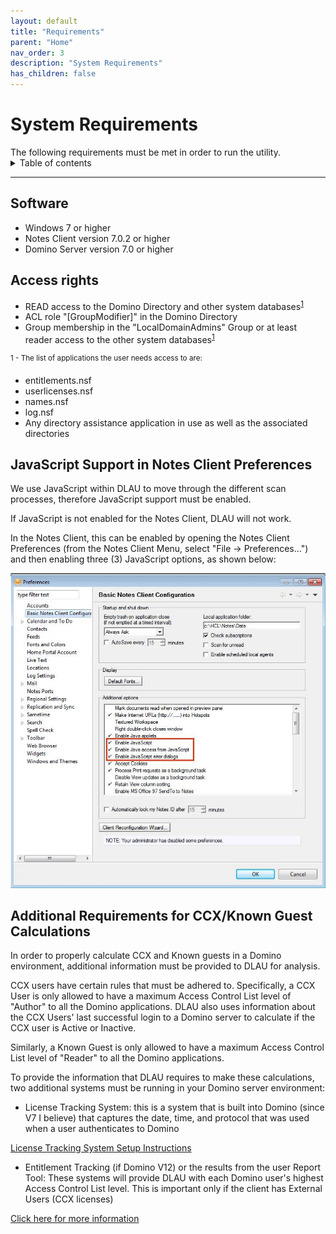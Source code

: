 ```yaml
---
layout: default
title: "Requirements"
parent: "Home"
nav_order: 3
description: "System Requirements"
has_children: false
---
```


<h1>System Requirements</h1>
The following requirements must be met in order to run the utility.

<details close markdown="block">
  <summary>
    Table of contents
  </summary>
  {: .text-delta }
1. TOC
{:toc}
</details>

---

## Software

- Windows 7 or higher
- Notes Client version 7.0.2 or higher
- Domino Server version 7.0 or higher

## Access rights

- READ access to the Domino Directory and other system databases<sup><a href="#systemapps">1</a></sub>
- ACL role "[GroupModifier]" in the Domino Directory
- Group membership in the "LocalDomainAdmins" Group or at least reader access to the other system databases<sup><a href="#systemapps">1</a></sup>

<sup id="systemapps">1 - The list of applications the user needs access to are:</sup> 
 - entitlements.nsf
 - userlicenses.nsf
 - names.nsf
 - log.nsf
 - Any directory assistance application in use as well as the associated directories

## JavaScript Support in Notes Client Preferences

We use JavaScript within DLAU to move through the different scan processes, therefore JavaScript support must be enabled.

If JavaScript is not enabled for the Notes Client, DLAU will not work.

In the Notes Client, this can be enabled by opening the Notes Client Preferences (from the Notes Client Menu, select "File -> Preferences...") and then enabling three (3) JavaScript options, as shown below:

![Preferences](assets/images/png/notes-preferences.png)


## Additional Requirements for CCX/Known Guest Calculations

In order to properly calculate CCX and Known guests in a Domino environment, additional information must be provided to DLAU for analysis.

CCX users have certain rules that must be adhered to. Specifically, a CCX User is only allowed to have a maximum Access Control List level of "Author" to all the Domino applications. DLAU also uses information about the CCX Users' last successful login to a Domino server to calculate if the CCX user is Active or Inactive.

Similarly, a Known Guest is only allowed to have a maximum Access Control List level of "Reader" to all the Domino applications.

To provide the information that DLAU requires to make these calculations, two additional systems must be running in your Domino server environment:

* License Tracking System: this is a system that is built into Domino (since V7 I believe) that captures the date, time, and protocol that was used when a user authenticates to Domino

[License Tracking System Setup Instructions](https://help.hcltechsw.com/domino/9.0.1/admin/admin/conf_licensetracking_t.html)

* Entitlement Tracking (if Domino V12) or the results from the user Report Tool: These systems will provide DLAU with each Domino user's highest Access Control List level. This is important only if the client has External Users (CCX licenses)

[Click here for more information](https://opensource.hcltechsw.com/domino-license-analysis-utility-DLAU/instructions/#step-6---entitlement-tracking--user-report-tool-scan)
